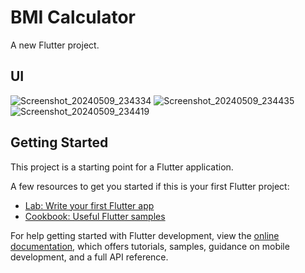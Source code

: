 # BMI Calculator

A new Flutter project.

## UI
![Screenshot_20240509_234334](https://github.com/mahmudebnezaman/BMI-Calculator/assets/89069368/3fca4bca-deeb-43cf-9ebb-41b7554eb6e7)
![Screenshot_20240509_234435](https://github.com/mahmudebnezaman/BMI-Calculator/assets/89069368/c15a2af9-6382-45c4-a8d8-b39c11f0620b)
![Screenshot_20240509_234419](https://github.com/mahmudebnezaman/BMI-Calculator/assets/89069368/fa0c2ff3-984d-4bac-bdf9-9ea6124d15c3)


## Getting Started

This project is a starting point for a Flutter application.

A few resources to get you started if this is your first Flutter project:

- [Lab: Write your first Flutter app](https://docs.flutter.dev/get-started/codelab)
- [Cookbook: Useful Flutter samples](https://docs.flutter.dev/cookbook)

For help getting started with Flutter development, view the
[online documentation](https://docs.flutter.dev/), which offers tutorials,
samples, guidance on mobile development, and a full API reference.
